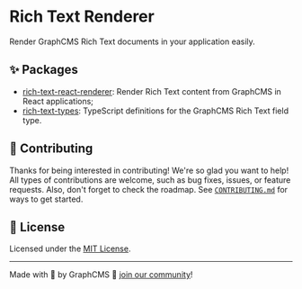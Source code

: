 # Rich Text Renderer

Render GraphCMS Rich Text documents in your application easily.

## ✨ Packages

- [rich-text-react-renderer](./packages/react): Render Rich Text content from GraphCMS in React applications;
- [rich-text-types](./packages/types): TypeScript definitions for the GraphCMS Rich Text field type.

## 🤝 Contributing

Thanks for being interested in contributing! We're so glad you want to help! All types of contributions are welcome, such as bug fixes, issues, or feature requests. Also, don't forget to check the roadmap. See [`CONTRIBUTING.md`](./.github/CONTRIBUTING.md) for ways to get started.

## 📝 License

Licensed under the [MIT License](./LICENSE.md).

---

Made with 💜 by GraphCMS 👋 [join our community](https://slack.graphcms.com/)!
